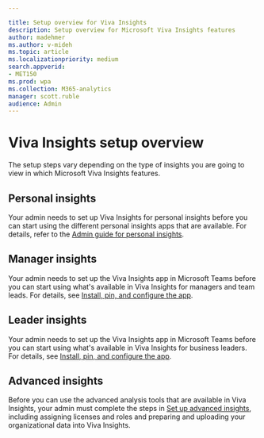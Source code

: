 ```yaml
---

title: Setup overview for Viva Insights
description: Setup overview for Microsoft Viva Insights features
author: madehmer
ms.author: v-mideh
ms.topic: article
ms.localizationpriority: medium 
search.appverid:
- MET150
ms.prod: wpa
ms.collection: M365-analytics
manager: scott.ruble
audience: Admin
---
```


# Viva Insights setup overview

The setup steps vary depending on the type of insights you are going to view in which Microsoft Viva Insights features.

## Personal insights

Your admin needs to set up Viva Insights for personal insights before you can start using the different personal insights apps that are available. For details, refer to the [Admin guide for personal insights](../personal/overview/mya-for-admins.md).

## Manager insights

Your admin needs to set up the Viva Insights app in Microsoft Teams before you can start using what's available in Viva Insights for managers and team leads. For details, see [Install, pin, and configure the app](viva-insights-my-org.md#install-pin-and-configure-the-app).

## Leader insights

Your admin needs to set up the Viva Insights app in Microsoft Teams before you can start using what's available in Viva Insights for business leaders. For details, see [Install, pin, and configure the app](myteam.md#install-pin-and-configure-the-app).

## Advanced insights

Before you can use the advanced analysis tools that are available in Viva Insights, your admin must complete the steps in [Set up advanced insights](set-up-workplace-analytics.md), including assigning licenses and roles and preparing and uploading your organizational data into Viva Insights.
